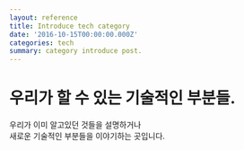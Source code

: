 ```yaml
---
layout: reference
title: Introduce tech category
date: '2016-10-15T00:00:00.000Z'
categories: tech
summary: category introduce post.
---
```


# 우리가 할 수 있는 기술적인 부분들.

우리가 이미 알고있던 것들을 설명하거나  
 새로운 기술적인 부분들을 이야기하는 곳입니다.

